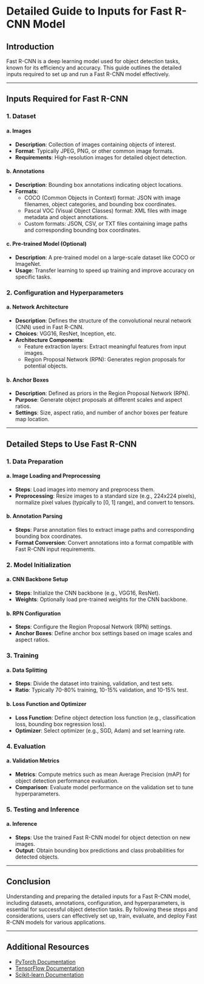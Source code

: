 # Detailed Guide to Inputs for Fast R-CNN Model

## Introduction
Fast R-CNN is a deep learning model used for object detection tasks, known for its efficiency and accuracy. This guide outlines the detailed inputs required to set up and run a Fast R-CNN model effectively.

---

## Inputs Required for Fast R-CNN

### 1. Dataset

#### a. Images
- **Description**: Collection of images containing objects of interest.
- **Format**: Typically JPEG, PNG, or other common image formats.
- **Requirements**: High-resolution images for detailed object detection.

#### b. Annotations
- **Description**: Bounding box annotations indicating object locations.
- **Formats**: 
  - COCO (Common Objects in Context) format: JSON with image filenames, object categories, and bounding box coordinates.
  - Pascal VOC (Visual Object Classes) format: XML files with image metadata and object annotations.
  - Custom formats: JSON, CSV, or TXT files containing image paths and corresponding bounding box coordinates.

#### c. Pre-trained Model (Optional)
- **Description**: A pre-trained model on a large-scale dataset like COCO or ImageNet.
- **Usage**: Transfer learning to speed up training and improve accuracy on specific tasks.

### 2. Configuration and Hyperparameters

#### a. Network Architecture
- **Description**: Defines the structure of the convolutional neural network (CNN) used in Fast R-CNN.
- **Choices**: VGG16, ResNet, Inception, etc.
- **Architecture Components**:
  - Feature extraction layers: Extract meaningful features from input images.
  - Region Proposal Network (RPN): Generates region proposals for potential objects.

#### b. Anchor Boxes
- **Description**: Defined as priors in the Region Proposal Network (RPN).
- **Purpose**: Generate object proposals at different scales and aspect ratios.
- **Settings**: Size, aspect ratio, and number of anchor boxes per feature map location.

---

## Detailed Steps to Use Fast R-CNN

### 1. Data Preparation

#### a. Image Loading and Preprocessing
- **Steps**: Load images into memory and preprocess them.
- **Preprocessing**: Resize images to a standard size (e.g., 224x224 pixels), normalize pixel values (typically to [0, 1] range), and convert to tensors.

#### b. Annotation Parsing
- **Steps**: Parse annotation files to extract image paths and corresponding bounding box coordinates.
- **Format Conversion**: Convert annotations into a format compatible with Fast R-CNN input requirements.

### 2. Model Initialization

#### a. CNN Backbone Setup
- **Steps**: Initialize the CNN backbone (e.g., VGG16, ResNet).
- **Weights**: Optionally load pre-trained weights for the CNN backbone.

#### b. RPN Configuration
- **Steps**: Configure the Region Proposal Network (RPN) settings.
- **Anchor Boxes**: Define anchor box settings based on image scales and aspect ratios.

### 3. Training

#### a. Data Splitting
- **Steps**: Divide the dataset into training, validation, and test sets.
- **Ratio**: Typically 70-80% training, 10-15% validation, and 10-15% test.

#### b. Loss Function and Optimizer
- **Loss Function**: Define object detection loss function (e.g., classification loss, bounding box regression loss).
- **Optimizer**: Select optimizer (e.g., SGD, Adam) and set learning rate.

### 4. Evaluation

#### a. Validation Metrics
- **Metrics**: Compute metrics such as mean Average Precision (mAP) for object detection performance evaluation.
- **Comparison**: Evaluate model performance on the validation set to tune hyperparameters.

### 5. Testing and Inference

#### a. Inference
- **Steps**: Use the trained Fast R-CNN model for object detection on new images.
- **Output**: Obtain bounding box predictions and class probabilities for detected objects.

---

## Conclusion
Understanding and preparing the detailed inputs for a Fast R-CNN model, including datasets, annotations, configuration, and hyperparameters, is essential for successful object detection tasks. By following these steps and considerations, users can effectively set up, train, evaluate, and deploy Fast R-CNN models for various applications.

---

## Additional Resources
- [PyTorch Documentation](https://pytorch.org/docs/stable/index.html)
- [TensorFlow Documentation](https://www.tensorflow.org/guide)
- [Scikit-learn Documentation](https://scikit-learn.org/stable/documentation.html)
